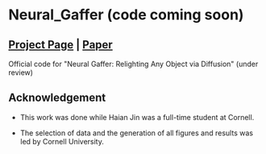 # Neural_Gaffer (code coming soon)

## [Project Page](https://neural-gaffer.github.io/) |  [Paper](https://drive.google.com/file/d/1X2Ymf3BC-nT4CW4GvVft1g7OrRd0f0rV/view?usp=drive_link)
Official code for "Neural Gaffer: Relighting Any Object via Diffusion" (under review)


## Acknowledgement

* This work was done while Haian Jin was a full-time student at Cornell.


* The selection of data and the generation of all figures and results was led by Cornell University.

